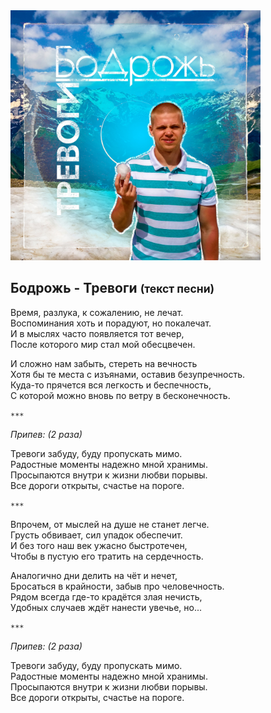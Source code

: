 <img src="cover.jpg" alt="Cover" width="400" height="400" />

## Бодрожь - Тревоги <small>(текст песни)</small>

Время, разлука, к сожалению, не лечат.  
Воспоминания хоть и порадуют, но покалечат.  
И в мыслях часто появляется тот вечер,  
После которого мир стал мой обесцвечен.  


И сложно нам забыть, стереть на вечность  
Хотя бы те места с изъянами, оставив безупречность.  
Куда-то прячется вся легкость и беспечность,  
С которой можно вновь по ветру в бесконечность.

`***`

*Припев: (2 раза)*

Тревоги забуду, буду пропускать мимо.  
Радостные моменты надежно мной хранимы.  
Просыпаются внутри к жизни любви порывы.  
Все дороги открыты, счастье на пороге.

`***`

Впрочем, от мыслей на душе не станет легче.  
Грусть обвивает, сил упадок обеспечит.  
И без того наш век ужасно быстротечен,  
Чтобы в пустую его тратить на сердечность.

Аналогично дни делить на чёт и нечет,  
Бросаться в крайности, забыв про человечность.  
Рядом всегда где-то крадётся злая нечисть,  
Удобных случаев ждёт нанести увечье, но...

`***`

*Припев: (2 раза)*

Тревоги забуду, буду пропускать мимо.  
Радостные моменты надежно мной хранимы.  
Просыпаются внутри к жизни любви порывы.  
Все дороги открыты, счастье на пороге.